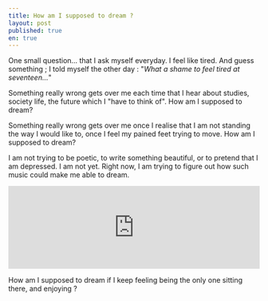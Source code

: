 ```yaml
---
title: How am I supposed to dream ?
layout: post
published: true
en: true
---
```

One small question… that I ask myself everyday. I feel like tired. And guess something ; I told myself the other day : "*What a shame to feel tired at seventeen…*"

Something really wrong gets over me each time that I hear about studies, society life, the future which I "have to think of". How am I supposed to dream?

Something really wrong gets over me once I realise that I am not standing the way I would like to, once I feel my pained feet trying to move. How am I supposed to dream?

I am not trying to be poetic, to write something beautiful, or to pretend that I am depressed. I am not yet. Right now, I am trying to figure out how such music could make me able to dream.

<iframe width="100%" height="166" scrolling="no" frameborder="no" src="https://w.soundcloud.com/player/?url=https%3A//api.soundcloud.com/tracks/23349644"></iframe>

How am I supposed to dream if I keep feeling being the only one sitting there, and enjoying ?